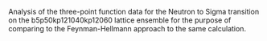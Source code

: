 Analysis of the three-point function data for the Neutron to Sigma transition on the b5p50kp121040kp12060 lattice ensemble for the purpose of comparing to the Feynman-Hellmann approach to the same calculation.